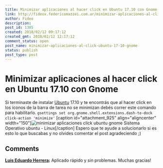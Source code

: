 ```yaml
---
title: Minimizar aplicaciones al hacer click en Ubuntu 17.10 con Gnome
link: http://fideox.federicomazzei.com.ar/minimizar-aplicaciones-al-click-ubuntu-17-10-gnome/
author: Fideo
description: 
post_id: 1305
created: 2018/02/12 09:17:12
created_gmt: 2018/02/12 12:17:12
comment_status: open
post_name: minimizar-aplicaciones-al-click-ubuntu-17-10-gnome
status: publish
post_type: post
---
```


# Minimizar aplicaciones al hacer click en Ubuntu 17.10 con Gnome

Si terminaste de instalar [Ubuntu](/tag/ubuntu/) 17.10 y te encontrás que al hacer click en los íconos de la barra de tarea no se minimizan debés correr este comando para habilitarlo. ` gsettings set org.gnome.shell.extensions.dash-to-dock click-action 'minimize' ` [caption id="attachment_925" align="aligncenter" width="150"]![minimizar aplicaciones click ubuntu gnome](http://fideox.federicomazzei.com.ar/wp-content/uploads/2015/09/ubuntu-logo112-150x150.png) Sistema Operativo ubuntu - Linux[/caption] Espero que te ayude a solucionarlo si es esto lo que buscabas y no olvides comentar el post agradeciendo ;)

## Comments

**[Luis Eduardo Herrera](#4138 "2018-09-01 16:23:56"):** Aplicado rápido y sin problemas. Muchas gracias!

